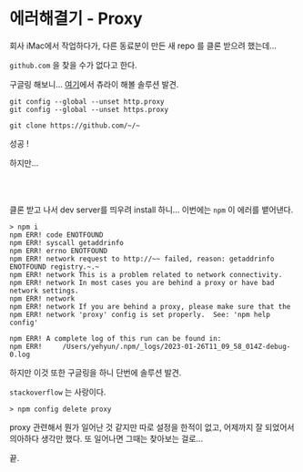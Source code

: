 # 에러해결기 - Proxy

회사 iMac에서 작업하다가, 다른 동료분이 만든 새 repo 를 클론 받으려 했는데...

`github.com` 을 찾을 수가 없다고 한다.

구글링 해보니... [여기](https://stackoverflow.com/questions/20370294/git-could-not-resolve-host-github-com-error-while-cloning-remote-repository-in)에서 츄라이 해볼 솔루션 발견.

```console
git config --global --unset http.proxy
git config --global --unset https.proxy

git clone https://github.com/~/~
```

성공 !

하지만...

<br><br/>

클론 받고 나서 dev server를 띄우려 install 하니... 이번에는 `npm` 이 에러를 뱉어낸다.

```console
> npm i
npm ERR! code ENOTFOUND
npm ERR! syscall getaddrinfo
npm ERR! errno ENOTFOUND
npm ERR! network request to http://~~ failed, reason: getaddrinfo ENOTFOUND registry.~.~
npm ERR! network This is a problem related to network connectivity.
npm ERR! network In most cases you are behind a proxy or have bad network settings.
npm ERR! network
npm ERR! network If you are behind a proxy, please make sure that the
npm ERR! network 'proxy' config is set properly.  See: 'npm help config'

npm ERR! A complete log of this run can be found in:
npm ERR!     /Users/yehyun/.npm/_logs/2023-01-26T11_09_58_014Z-debug-0.log
```

하지만 이것 또한 구글링을 하니 단번에 솔루션 발견.

`stackoverflow` 는 사랑이다.

```console
> npm config delete proxy
```

proxy 관련해서 뭔가 일어난 것 같지만 따로 설정을 한적이 없고, 어제까지 잘 되었어서 의아하다 생각만 했다. 또 일어나면 그때는 찾아보는 걸로...

끝.
